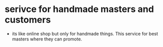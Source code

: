 # serivce for  handmade masters and customers	
* its like online shop but only for handmade things. This service for best masters where they can promote.

